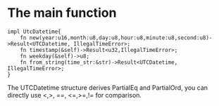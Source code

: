 # The main function
```
impl UtcDatetime{
    fn new(year:u16,month:u8,day:u8,hour:u8,minute:u8,second:u8)->Result<UTCDatetime, IllegalTimeError>;
    fn timestamp(&self)->Result<u32,IllegalTimeError>;
    fn weekday(&self)->u8;
    fn from_string(time_str:&str)->Result<UTCDatetime, IllegalTimeError>;
}
```
The UTCDatetime structure derives PartialEq and PartialOrd,
you can directly use <,>, ==, <=,>=,!= for comparison.
